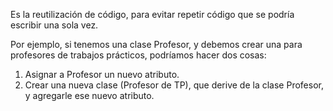 Es la reutilización de código, para evitar repetir código que se podría escribir una sola vez.

Por ejemplo, si tenemos una clase Profesor, y debemos crear una para profesores de trabajos prácticos, podríamos hacer dos cosas:

1. Asignar a Profesor un nuevo atributo.
2. Crear una nueva clase (Profesor de TP), que derive de la clase Profesor, y agregarle ese nuevo atributo.